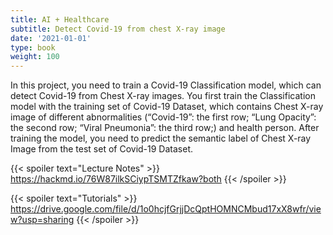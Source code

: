 ```yaml
---
title: AI + Healthcare
subtitle: Detect Covid-19 from chest X-ray image
date: '2021-01-01'
type: book
weight: 100
---
```


In this project, you need to train a Covid-19 Classification model, which can detect Covid-19 from Chest X-ray images. 
You first train the Classification model with the training set of Covid-19 Dataset, which contains Chest X-ray image of 
different abnormalities (“Covid-19”: the first row; “Lung Opacity”: the second row; “Viral Pneumonia”: the third row;) 
and health person. After training the model, you need to predict the semantic label of Chest X-ray Image from the test 
set of Covid-19 Dataset.

{{< spoiler text="Lecture Notes" >}}
    https://hackmd.io/76W87ilkSCiypTSMTZfkaw?both
{{< /spoiler >}}

{{< spoiler text="Tutorials" >}}
    https://drive.google.com/file/d/1o0hcjfGrjjDcQptHOMNCMbud17xX8wfr/view?usp=sharing
{{< /spoiler >}}
